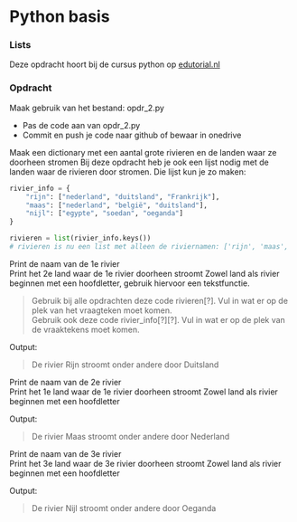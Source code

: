# Python basis

### Lists
Deze opdracht hoort bij de cursus python op [edutorial.nl](https://www.edutorial.nl/course/python)

### Opdracht
Maak gebruik van het bestand: opdr_2.py
* Pas de code aan van opdr_2.py
* Commit en push je code naar github of bewaar in onedrive

Maak een dictionary met een aantal grote rivieren en de landen waar ze doorheen stromen
Bij deze opdracht heb je ook een lijst nodig met de landen waar de rivieren door stromen.
Die lijst kun je zo maken:
```python
rivier_info = { 
    "rijn": ["nederland", "duitsland", "Frankrijk"], 
    "maas": ["nederland", "belgië", "duitsland"], 
    "nijl": ["egypte", "soedan", "oeganda"] 
}

rivieren = list(rivier_info.keys())
# rivieren is nu een list met alleen de riviernamen: ['rijn', 'maas', 'nijl']

```

Print de naam van de 1e rivier  
Print het 2e land waar de 1e rivier doorheen stroomt
Zowel land als rivier beginnen met een hoofdletter, gebruik hiervoor een tekstfunctie. 

> Gebruik bij alle opdrachten deze code rivieren[?]. Vul in wat er op de plek van het vraagteken moet komen.  
> Gebruik ook deze code rivier_info[?][?]. Vul in wat er op de plek van de vraaktekens moet komen.

Output:  
>De rivier Rijn stroomt onder andere door Duitsland

Print de naam van de 2e rivier  
Print het 1e land waar de 1e rivier doorheen stroomt
Zowel land als rivier beginnen met een hoofdletter 

Output:  

>De rivier Maas stroomt onder andere door Nederland

Print de naam van de 3e rivier  
Print het 3e land waar de 3e rivier doorheen stroomt
Zowel land als rivier beginnen met een hoofdletter 

Output:  

>De rivier Nijl stroomt onder andere door Oeganda

